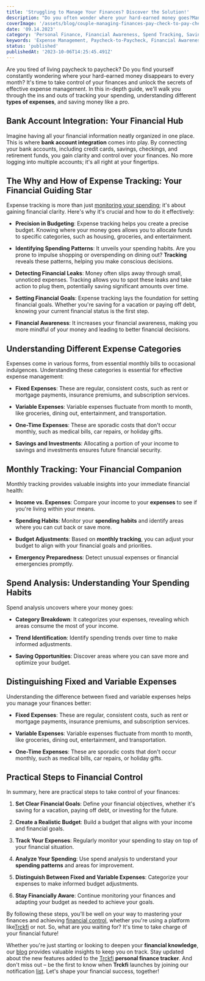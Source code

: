 ```yaml
---
title: 'Struggling to Manage Your Finances? Discover the Solution!'
description: "Do you often wonder where your hard-earned money goes?Managing your finances effectively is the key to breaking free from the paycheck-to-paycheck cycle. In this comprehensive guide, we'll help you unravel the secrets of effective expense management. From understanding your spending habits to setting clear financial goals, we've got you covered. Get ready to take control of your financial future!"
coverImage: '/assets/blog/couple-managing-finances-pay-check-to-pay-check.png'
date: '09.14.2023'
category: 'Personal Finance, Financial Awareness, Spend Tracking, Saving Money'
keywords: 'Expense Management, Paycheck-to-Paycheck, Financial Awareness, Savings, Monthly Tracking, Bank Account, Types of Expenses, Business Owner, Time Period, Variable Expenses, Step by Step, Long Term, Pay Attention, Spend Analysis'
status: 'published'
publishedAt: '2023-10-06T14:25:45.491Z'
---
```



Are you tired of living paycheck to paycheck? Do you find yourself constantly wondering where your hard-earned money disappears to every month? It's time to take control of your finances and unlock the secrets of effective expense management. In this in-depth guide, we'll walk you through the ins and outs of tracking your spending, understanding different **types of expenses**, and saving money like a pro.

## Bank Account Integration: Your Financial Hub

Imagine having all your financial information neatly organized in one place. This is where **bank account integration** comes into play. By connecting your bank accounts, including credit cards, savings, checkings, and retirement funds, you gain clarity and control over your finances. No more logging into multiple accounts; it's all right at your fingertips.

## The Why and How of Expense Tracking: Your Financial Guiding Star

Expense tracking is more than just [monitoring your spending](/blog/tracking-monthly-expenses); it's about gaining financial clarity. Here's why it's crucial and how to do it effectively:

- **Precision in Budgeting**: Expense tracking helps you create a precise budget. Knowing where your money goes allows you to allocate funds to specific categories, such as housing, groceries, and entertainment.

- **Identifying Spending Patterns**: It unveils your spending habits. Are you prone to impulse shopping or overspending on dining out? **Tracking** reveals these patterns, helping you make conscious decisions.

- **Detecting Financial Leaks**: Money often slips away through small, unnoticed expenses. Tracking allows you to spot these leaks and take action to plug them, potentially saving significant amounts over time.

- **Setting Financial Goals**: Expense tracking lays the foundation for setting financial goals. Whether you're saving for a vacation or paying off debt, knowing your current financial status is the first step.

- **Financial Awareness**: It increases your financial awareness, making you more mindful of your money and leading to better financial decisions.

## Understanding Different Expense Categories

Expenses come in various forms, from essential monthly bills to occasional indulgences. Understanding these categories is essential for effective expense management:

- **Fixed Expenses**: These are regular, consistent costs, such as rent or mortgage payments, insurance premiums, and subscription services.

- **Variable Expenses**: Variable expenses fluctuate from month to month, like groceries, dining out, entertainment, and transportation.

- **One-Time Expenses**: These are sporadic costs that don't occur monthly, such as medical bills, car repairs, or holiday gifts.

- **Savings and Investments**: Allocating a portion of your income to savings and investments ensures future financial security.

## Monthly Tracking: Your Financial Companion

Monthly tracking provides valuable insights into your immediate financial health:

- **Income vs. Expenses**: Compare your income to your **expenses** to see if you're living within your means.

- **Spending Habits**: Monitor your **spending habits** and identify areas where you can cut back or save more.

- **Budget Adjustments**: Based on **monthly tracking**, you can adjust your budget to align with your financial goals and priorities.

- **Emergency Preparedness**: Detect unusual expenses or financial emergencies promptly.

## Spend Analysis: Understanding Your Spending Habits

Spend analysis uncovers where your money goes:

- **Category Breakdown**: It categorizes your expenses, revealing which areas consume the most of your income.

- **Trend Identification**: Identify spending trends over time to make informed adjustments.

- **Saving Opportunities**: Discover areas where you can save more and optimize your budget.

## Distinguishing Fixed and Variable Expenses

Understanding the difference between fixed and variable expenses helps you manage your finances better:

- **Fixed Expenses**: These are regular, consistent costs, such as rent or mortgage payments, insurance premiums, and subscription services.

- **Variable Expenses**: Variable expenses fluctuate from month to month, like groceries, dining out, entertainment, and transportation.

- **One-Time Expenses**: These are sporadic costs that don't occur monthly, such as medical bills, car repairs, or holiday gifts.

## Practical Steps to Financial Control

In summary, here are practical steps to take control of your finances:

1. **Set Clear Financial Goals**: Define your financial objectives, whether it's saving for a vacation, paying off debt, or investing for the future.

2. **Create a Realistic Budget**: Build a budget that aligns with your income and financial goals.

3. **Track Your Expenses**: Regularly monitor your spending to stay on top of your financial situation.

4. **Analyze Your Spending**: Use spend analysis to understand your **spending patterns** and areas for improvement.

5. **Distinguish Between Fixed and Variable Expenses**: Categorize your expenses to make informed budget adjustments.

6. **Stay Financially Aware**: Continue monitoring your finances and adapting your budget as needed to achieve your goals.

By following these steps, you'll be well on your way to mastering your finances and achieving [financial control](/blog/optimize-financial-tracking-for-success), whether you're using a platform like[Trckfi](/) or not. So, what are you waiting for? It's time to take charge of your financial future!

Whether you're just starting or looking to deepen your **financial knowledge**, our [blog](/blog) provides valuable insights to keep you on track. Stay updated about the new features added to the [Trckfi](/) **personal finance tracker**. And don't miss out – be the first to know when **Trckfi** launches by joining our notification [list](/#get-notified). Let's shape your financial success, together!